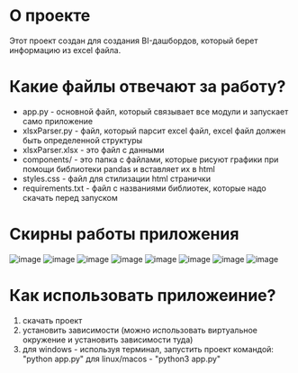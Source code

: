 # О проекте

Этот проект создан для создания BI-дашбордов, который берет информацию из excel файла. 

# Какие файлы отвечают за работу?

* app.py - основной файл, который связывает все модули и запускает само приложение
* xlsxParser.py - файл, который парсит excel файл, excel файл должен быть определенной структуры
* xlsxParser.xlsx - это файл с данными
* components/ - это папка с файлами, которые рисуют графики при помощи библиотеки pandas и вставляет их в html
* styles.css - файл для стилизации html странички
* requirements.txt - файл с названиями библиотек, которые надо скачать перед запуском

# Скирны работы приложения

![image](https://github.com/user-attachments/assets/89c0f15d-746a-4e57-ae2e-dc63510cd4b4)
![image](https://github.com/user-attachments/assets/79a49a72-d3d2-49e8-90ec-1a8100ba9372)
![image](https://github.com/user-attachments/assets/660f5153-8e03-44d0-8452-018747342768)
![image](https://github.com/user-attachments/assets/fd6b8b6d-c647-408a-b196-60c2ed418688)
![image](https://github.com/user-attachments/assets/ee99ae3d-13f5-4e22-9a21-9a20a6a9ed8a)
![image](https://github.com/user-attachments/assets/999813be-12a8-4cd6-8e14-3bd7c30f103a)
![image](https://github.com/user-attachments/assets/8eeea51e-5af6-4aca-a0a9-9b6032850ec9)
![image](https://github.com/user-attachments/assets/91bb83e0-a0a7-49fc-98a2-e34b630c22bc)

# Как использовать приложеиние?

1) скачать проект
2) установить зависимости (можно использовать виртуальное окружение и установить зависимости туда)
3) для windows - используя терминал, запустить проект командой: "python app.py"
   для linux/macos - "python3 app.py"
